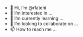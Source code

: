 - 👋 Hi, I’m @rfatehi
- 👀 I’m interested in ...
- 🌱 I’m currently learning ...
- 💞️ I’m looking to collaborate on ...
- 📫 How to reach me ...

<!---
rfatehi/rfatehi is a ✨ special ✨ repository because its `README.md` (this file) appears on your GitHub profile.
You can click the Preview link to take a look at your changes.
--->
